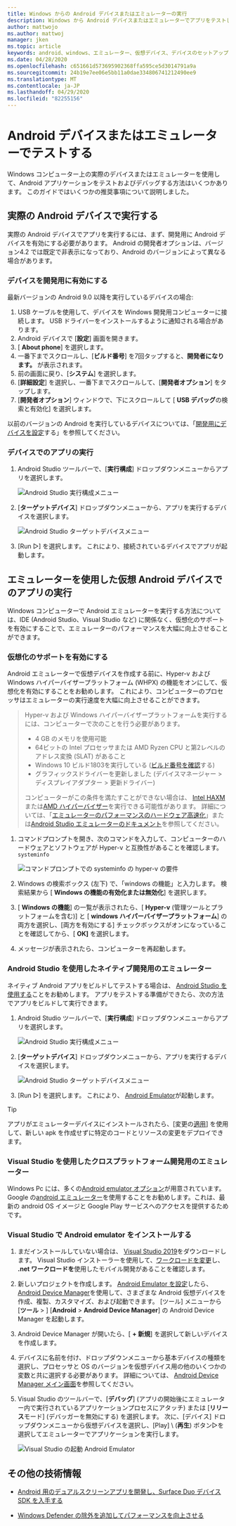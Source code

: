 ```yaml
---
title: Windows からの Android デバイスまたはエミュレーターの実行
description: Windows から Android デバイスまたはエミュレーターでアプリをテストし、hyper-v と Windows ハイパーバイザープラットフォーム (WHPX) で仮想化を有効にします。
author: mattwojo
ms.author: mattwoj
manager: jken
ms.topic: article
keywords: android、windows、エミュレーター、仮想デバイス、デバイスのセットアップ、デバイスの有効化、開発者、構成、仮想化、visual studio、hyper-v、intel、haxm、amd、Windows ハイパーバイザープラットフォーム、WHPX
ms.date: 04/28/2020
ms.openlocfilehash: c651661d573695902368ffa595ce5d3014791a9a
ms.sourcegitcommit: 24b19e7ee06e5bb11a0dae334806741212490ee9
ms.translationtype: MT
ms.contentlocale: ja-JP
ms.lasthandoff: 04/29/2020
ms.locfileid: "82255156"
---
```

# <a name="test-on-an-android-device-or-emulator"></a>Android デバイスまたはエミュレーターでテストする

Windows コンピューター上の実際のデバイスまたはエミュレーターを使用して、Android アプリケーションをテストおよびデバッグする方法はいくつかあります。 このガイドではいくつかの推奨事項について説明しました。

## <a name="run-on-a-real-android-device"></a>実際の Android デバイスで実行する

実際の Android デバイスでアプリを実行するには、まず、開発用に Android デバイスを有効にする必要があります。 Android の開発者オプションは、バージョン4.2 では既定で非表示になっており、Android のバージョンによって異なる場合があります。

### <a name="enable-your-device-for-development"></a>デバイスを開発用に有効にする

最新バージョンの Android 9.0 以降を実行しているデバイスの場合:

1. USB ケーブルを使用して、デバイスを Windows 開発用コンピューターに接続します。 USB ドライバーをインストールするように通知される場合があります。
2. Android デバイスで [**設定**] 画面を開きます。
3. [ **About phone**] を選択します。
4. 一番下までスクロールし、[**ビルド番号**] を7回タップすると、**開発者になります。** が表示されます。
5. 前の画面に戻り、[**システム**] を選択します。
6. [**詳細設定**] を選択し、一番下までスクロールして、[**開発者オプション**] をタップします。
7. [**開発者オプション**] ウィンドウで、下にスクロールして [ **USB デバッグ**の検索と有効化] を選択します。

以前のバージョンの Android を実行しているデバイスについては、「[開発用にデバイスを設定](https://docs.microsoft.com/xamarin/android/get-started/installation/set-up-device-for-development)する」を参照してください。

### <a name="run-your-app-on-the-device"></a>デバイスでのアプリの実行

1. Android Studio ツールバーで、[**実行構成**] ドロップダウンメニューからアプリを選択します。

    ![Android Studio 実行構成メニュー](../images/android-run-config-menu.png)

2. [**ターゲットデバイス**] ドロップダウンメニューから、アプリを実行するデバイスを選択します。

    ![Android Studio ターゲットデバイスメニュー](../images/android-target-device-menu.png)

3. [Run ▷] を選択します。 これにより、接続されているデバイスでアプリが起動します。

## <a name="run-your-app-on-a-virtual-android-device-using-an-emulator"></a>エミュレーターを使用した仮想 Android デバイスでのアプリの実行

Windows コンピューターで Android エミュレーターを実行する方法については、IDE (Android Studio、Visual Studio など) に関係なく、仮想化のサポートを有効にすることで、エミュレーターのパフォーマンスを大幅に向上させることができます。

### <a name="enable-virtualization-support"></a>仮想化のサポートを有効にする

Android エミュレーターで仮想デバイスを作成する前に、Hyper-v および Windows ハイパーバイザープラットフォーム (WHPX) の機能をオンにして、仮想化を有効にすることをお勧めします。 これにより、コンピューターのプロセッサはエミュレーターの実行速度を大幅に向上させることができます。

> Hyper-v および Windows ハイパーバイザープラットフォームを実行するには、コンピューターで次のことを行う必要があります。
>
> * 4 GB のメモリを使用可能
> * 64ビットの Intel プロセッサまたは AMD Ryzen CPU と第2レベルのアドレス変換 (SLAT) があること
> * Windows 10 ビルド1803を実行している ([ビルド番号を確認](ms-settings:about)する)
> * グラフィックスドライバーを更新しました (デバイスマネージャー > ディスプレイアダプター > 更新ドライバー)
>
> コンピューターがこの条件を満たすことができない場合は、 [Intel HAXM](https://github.com/intel/haxm/wiki/Installation-Instructions-on-Windows)または[AMD ハイパーバイザー](https://github.com/google/android-emulator-hypervisor-driver-for-amd-processors)を実行できる可能性があります。 詳細については、「[エミュレーターのパフォーマンスのハードウェア高速化](https://docs.microsoft.com/xamarin/android/get-started/installation/android-emulator/hardware-acceleration)」または[Android Studio エミュレーターのドキュメント](https://developer.android.com/studio/run/emulator)を参照してください。

1. コマンドプロンプトを開き、次のコマンドを入力して、コンピューターのハードウェアとソフトウェアが Hyper-v と互換性があることを確認します。`systeminfo`

    ![コマンドプロンプトでの systeminfo の hyper-v の要件](../images/systeminfo.png)

2. Windows の検索ボックス (左下) で、「windows の機能」と入力します。 検索結果から [ **Windows の機能の有効化または無効化**] を選択します。

3. [ **Windows の機能**] の一覧が表示されたら、[ **Hyper-v** (管理ツールとプラットフォームを含む)] と [ **windows ハイパーバイザープラットフォーム**] の両方を選択し、[両方を有効にする] チェックボックスがオンになっていることを確認してから、[ **OK]** を選択します。

4. メッセージが表示されたら、コンピューターを再起動します。

### <a name="emulator-for-native-development-with-android-studio"></a>Android Studio を使用したネイティブ開発用のエミュレーター

ネイティブ Android アプリをビルドしてテストする場合は、 [Android Studio を使用する](./native-android.md)ことをお勧めします。 アプリをテストする準備ができたら、次の方法でアプリをビルドして実行できます。

1. Android Studio ツールバーで、[**実行構成**] ドロップダウンメニューからアプリを選択します。

    ![Android Studio 実行構成メニュー](../images/android-run-config-menu.png)

2. [**ターゲットデバイス**] ドロップダウンメニューから、アプリを実行するデバイスを選択します。

    ![Android Studio ターゲットデバイスメニュー](../images/android-target-device-menu.png)

3. [Run ▷] を選択します。 これにより、 [Android Emulator](https://developer.android.com/studio/run/emulator)が起動します。

> [!TIP]
> アプリがエミュレーターデバイスにインストールされたら、[変更の[適用](https://developer.android.com/studio/run#apply-changes)] を使用して、新しい apk を作成せずに特定のコードとリソースの変更をデプロイできます。

### <a name="emulator-for-cross-platform-development-with-visual-studio"></a>Visual Studio を使用したクロスプラットフォーム開発用のエミュレーター

Windows Pc には、多くの[Android emulator オプション](https://www.androidauthority.com/best-android-emulators-for-pc-655308/)が用意されています。 Google の[android エミュレーター](https://developer.android.com/studio/run/emulator)を使用することをお勧めします。これは、最新の android OS イメージと Google Play サービスへのアクセスを提供するためです。

### <a name="install-android-emulator-with-visual-studio"></a>Visual Studio で Android emulator をインストールする

1. まだインストールしていない場合は、 [Visual Studio 2019](https://visualstudio.microsoft.com/downloads/)をダウンロードします。 Visual Studio インストーラーを使用して、[ワークロードを変更](https://docs.microsoft.com/visualstudio/install/modify-visual-studio?view=vs-2019#modify-workloads)し、 **.net ワークロードを**使用したモバイル開発があることを確認します。

2. 新しいプロジェクトを作成します。 [Android Emulator を設定](https://docs.microsoft.com/xamarin/android/get-started/installation/android-emulator/)したら、 [Android Device Manager](https://docs.microsoft.com/xamarin/android/get-started/installation/android-emulator/device-manager?tabs=windows&pivots=windows#requirements)を使用して、さまざまな Android 仮想デバイスを作成、複製、カスタマイズ、および起動できます。 [ツール] メニューから [**ツール** > ] [**Android** > **Android Device Manager**] の Android Device Manager を起動します。

3. Android Device Manager が開いたら、[ **+ 新規**] を選択して新しいデバイスを作成します。

4. デバイスに名前を付け、ドロップダウンメニューから基本デバイスの種類を選択し、プロセッサと OS のバージョンを仮想デバイス用の他のいくつかの変数と共に選択する必要があります。 詳細については、 [Android Device Manager メイン画面](https://docs.microsoft.com/xamarin/android/get-started/installation/android-emulator/device-manager?tabs=windows&pivots=windows#main-screen)を参照してください。

5. Visual Studio のツールバーで、[**デバッグ**] (アプリの開始後にエミュレーター内で実行されているアプリケーションプロセスにアタッチ) または [**リリース**モード] (デバッガーを無効にする) を選択します。 次に、[デバイス] ドロップダウンメニューから仮想デバイスを選択し、[Play] \ (**再生**\) ボタン▷を選択してエミュレーターでアプリケーションを実行します。

    ![Visual Studio の起動 Android Emulator](../images/vs-target-device-menu.png)

## <a name="additional-resources"></a>その他の技術情報

- [Android 用のデュアルスクリーンアプリを開発し、Surface Duo デバイス SDK を入手する](https://docs.microsoft.com/dual-screen/android/)

- [Windows Defender の除外を追加してパフォーマンスを向上させる](defender-settings.md)
